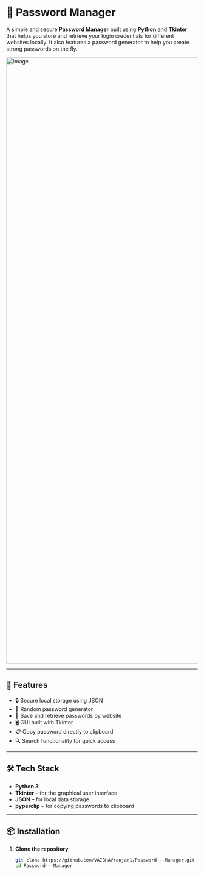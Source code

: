 # 🔐 Password Manager

A simple and secure **Password Manager** built using **Python** and **Tkinter** that helps you store and retrieve your login credentials for different websites locally. It also features a password generator to help you create strong passwords on the fly.

<img width="2388" height="1592" alt="image" src="https://github.com/user-attachments/assets/38a69e05-7848-4f01-83c4-73014fe03c50" />


---

## 🚀 Features

- 🔒 Secure local storage using JSON
- 🔐 Random password generator
- 💾 Save and retrieve passwords by website
- 🖥️ GUI built with Tkinter
- 📋 Copy password directly to clipboard
- 🔍 Search functionality for quick access

---

## 🛠 Tech Stack

- **Python 3**
- **Tkinter** – for the graphical user interface
- **JSON** – for local data storage
- **pyperclip** – for copying passwords to clipboard

---

## 📦 Installation

1. **Clone the repository**
   ```bash
   git clone https://github.com/VAIBHAVranjan1/Password---Manager.git
   cd Password---Manager
